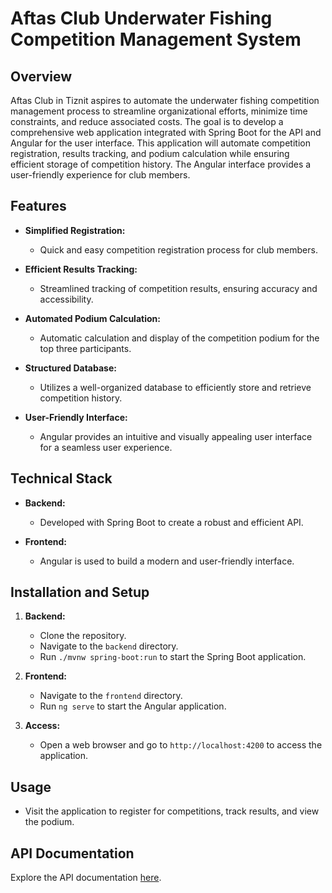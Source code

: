 # Aftas Club Underwater Fishing Competition Management System

## Overview

Aftas Club in Tiznit aspires to automate the underwater fishing competition management process to streamline organizational efforts, minimize time constraints, and reduce associated costs. The goal is to develop a comprehensive web application integrated with Spring Boot for the API and Angular for the user interface. This application will automate competition registration, results tracking, and podium calculation while ensuring efficient storage of competition history. The Angular interface provides a user-friendly experience for club members.

## Features

- **Simplified Registration:**
  - Quick and easy competition registration process for club members.

- **Efficient Results Tracking:**
  - Streamlined tracking of competition results, ensuring accuracy and accessibility.

- **Automated Podium Calculation:**
  - Automatic calculation and display of the competition podium for the top three participants.

- **Structured Database:**
  - Utilizes a well-organized database to efficiently store and retrieve competition history.

- **User-Friendly Interface:**
  - Angular provides an intuitive and visually appealing user interface for a seamless user experience.

## Technical Stack

- **Backend:**
  - Developed with Spring Boot to create a robust and efficient API.

- **Frontend:**
  - Angular is used to build a modern and user-friendly interface.

## Installation and Setup

1. **Backend:**
   - Clone the repository.
   - Navigate to the `backend` directory.
   - Run `./mvnw spring-boot:run` to start the Spring Boot application.

2. **Frontend:**
   - Navigate to the `frontend` directory.
   - Run `ng serve` to start the Angular application.

3. **Access:**
   - Open a web browser and go to `http://localhost:4200` to access the application.

## Usage

- Visit the application to register for competitions, track results, and view the podium.

## API Documentation

Explore the API documentation [here](https://documenter.getpostman.com/view/25869249/2s9YknAi82).

